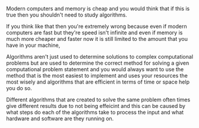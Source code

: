 Modern computers and memory is cheap and you would think that if this is true then you shouldn't need to study algorithms. 

If you think like that then you're extremely wrong because even if modern computers are fast but they're speed isn't infinite and even if memory is much more cheaper and faster now it is still limited to the amount that you have in your machine,

Algorithms aren't just used to determine solutions to complex computational problems but are used to determine the correct method for solving a given computational problem statement and you would always want to use the method that is the most easiest to implement and uses your resources the most wisely and algorithms that are efficient in terms of time or space help you do so.

Different algorithms that are created to solve the same problem often times give different results due to not being effeicint and this can be caused by what steps do each of the algorithms take to process the input and what hardware and software are they running on.